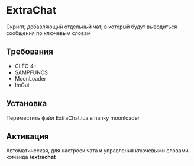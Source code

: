 # ExtraChat

Скрипт, добавляющий отдельный чат, в который будут выводиться сообщения по ключевым словам

## Требования

* CLEO 4+
* SAMPFUNCS
* MoonLoader
* ImGui

## Установка

Переместить файл ExtraChat.lua в папку moonloader

## Активация

Автоматическая, для настроек чата и управления ключевыми словами команда **/extrachat**
